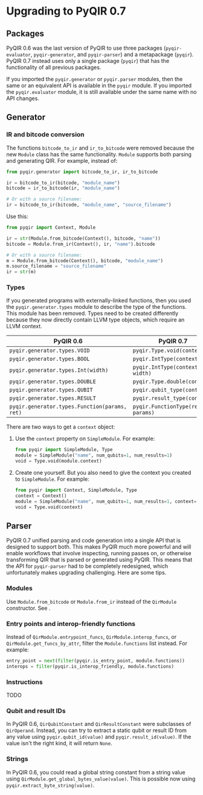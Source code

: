 # Upgrading to PyQIR 0.7

## Packages

PyQIR 0.6 was the last version of PyQIR to use three packages (`pyqir-evaluator`, `pyqir-generator`, and `pyqir-parser`) and a metapackage (`pyqir`).
PyQIR 0.7 instead uses only a single package (`pyqir`) that has the functionality of all previous packages.

If you imported the `pyqir.generator` or `pyqir.parser` modules, then the same or an equivalent API is available in the `pyqir` module.
If you imported the `pyqir.evaluator` module, it is still available under the same name with no API changes.

## Generator

### IR and bitcode conversion

The functions `bitcode_to_ir` and `ir_to_bitcode` were removed because the new `Module` class has the same functionality.
`Module` supports both parsing and generating QIR.
For example, instead of:

```python
from pyqir.generator import bitcode_to_ir, ir_to_bitcode

ir = bitcode_to_ir(bitcode, "module_name")
bitcode = ir_to_bitcode(ir, "module_name")

# Or with a source filename:
ir = bitcode_to_ir(bitcode, "module_name", "source_filename")
```

Use this:

```python
from pyqir import Context, Module

ir = str(Module.from_bitcode(Context(), bitcode, "name"))
bitcode = Module.from_ir(Context(), ir, "name").bitcode

# Or with a source filename:
m = Module.from_bitcode(Context(), bitcode, "module_name")
m.source_filename = "source_filename"
ir = str(m)
```

### Types

If you generated programs with externally-linked functions, then you used the `pyqir.generator.types` module to describe the type of the functions.
This module has been removed.
Types need to be created differently because they now directly contain LLVM type objects, which require an LLVM context.

| PyQIR 0.6                                     | PyQIR 0.7                         |
| --------------------------------------------- | --------------------------------- |
| `pyqir.generator.types.VOID`                  | `pyqir.Type.void(context)`        |
| `pyqir.generator.types.BOOL`                  | `pyqir.IntType(context, 1)`       |
| `pyqir.generator.types.Int(width)`            | `pyqir.IntType(context, width)`   |
| `pyqir.generator.types.DOUBLE`                | `pyqir.Type.double(context)`      |
| `pyqir.generator.types.QUBIT`                 | `pyqir.qubit_type(context)`       |
| `pyqir.generator.types.RESULT`                | `pyqir.result_type(context)`      |
| `pyqir.generator.types.Function(params, ret)` | `pyqir.FunctionType(ret, params)` |

There are two ways to get a `context` object:

1. Use the `context` property on `SimpleModule`.
   For example:

   ```python
   from pyqir import SimpleModule, Type
   module = SimpleModule("name", num_qubits=1, num_results=1)
   void = Type.void(module.context)
   ```

2. Create one yourself.
   But you also need to give the context you created to `SimpleModule`.
   For example:

   ```python
   from pyqir import Context, SimpleModule, Type
   context = Context()
   module = SimpleModule("name", num_qubits=1, num_results=1, context=context)
   void = Type.void(context)
   ```

## Parser

PyQIR 0.7 unified parsing and code generation into a single API that is designed to support both.
This makes PyQIR much more powerful and will enable workflows that involve inspecting, running passes on, or otherwise transforming QIR that is parsed or generated using PyQIR.
This means that the API for `pyqir-parser` had to be completely redesigned, which unfortunately makes upgrading challenging.
Here are some tips.

### Modules

Use `Module.from_bitcode` or `Module.from_ir` instead of the `QirModule` constructor.
See [](#ir-and-bitcode-conversion).

### Entry points and interop-friendly functions

Instead of `QirModule.entrypoint_funcs`, `QirModule.interop_funcs`, or `QirModule.get_funcs_by_attr`, filter the `Module.functions` list instead.
For example:

```python
entry_point = next(filter(pyqir.is_entry_point, module.functions))
interops = filter(pyqir.is_interop_friendly, module.functions)
```

### Instructions

TODO

### Qubit and result IDs

In PyQIR 0.6, `QirQubitConstant` and `QirResultConstant` were subclasses of `QirOperand`.
Instead, you can try to extract a static qubit or result ID from any value using `pyqir.qubit_id(value)` and `pyqir.result_id(value)`.
If the value isn't the right kind, it will return `None`.

### Strings

In PyQIR 0.6, you could read a global string constant from a string value using `QirModule.get_global_bytes_value(value)`.
This is possible now using `pyqir.extract_byte_string(value)`.

